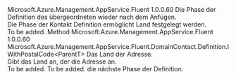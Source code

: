 <Type Name="IWithCountry&lt;ParentT&gt;" FullName="Microsoft.Azure.Management.AppService.Fluent.DomainContact.Definition.IWithCountry&lt;ParentT&gt;">
  <TypeSignature Language="C#" Value="public interface IWithCountry&lt;ParentT&gt;" />
  <TypeSignature Language="ILAsm" Value=".class public interface auto ansi abstract IWithCountry`1&lt;ParentT&gt;" />
  <TypeSignature Language="DocId" Value="T:Microsoft.Azure.Management.AppService.Fluent.DomainContact.Definition.IWithCountry`1" />
  <TypeSignature Language="VB.NET" Value="Public Interface IWithCountry(Of ParentT)" />
  <TypeSignature Language="F#" Value="type IWithCountry&lt;'ParentT&gt; = interface" />
  <AssemblyInfo>
    <AssemblyName>Microsoft.Azure.Management.AppService.Fluent</AssemblyName>
    <AssemblyVersion>1.0.0.60</AssemblyVersion>
  </AssemblyInfo>
  <TypeParameters>
    <TypeParameter Name="ParentT" />
  </TypeParameters>
  <Interfaces />
  <Docs>
    <typeparam name="ParentT">Die Phase der Definition des übergeordneten wieder nach dem Anfügen.</typeparam>
    <summary>
            Die Phase der Kontakt Definition ermöglicht Land festgelegt werden.
            </summary>
    <remarks>To be added.</remarks>
  </Docs>
  <Members>
    <Member MemberName="WithCountry">
      <MemberSignature Language="C#" Value="public Microsoft.Azure.Management.AppService.Fluent.DomainContact.Definition.IWithPostalCode&lt;ParentT&gt; WithCountry (Microsoft.Azure.Management.ResourceManager.Fluent.Core.CountryISOCode country);" />
      <MemberSignature Language="ILAsm" Value=".method public hidebysig newslot virtual instance class Microsoft.Azure.Management.AppService.Fluent.DomainContact.Definition.IWithPostalCode`1&lt;!ParentT&gt; WithCountry(class Microsoft.Azure.Management.ResourceManager.Fluent.Core.CountryISOCode country) cil managed" />
      <MemberSignature Language="DocId" Value="M:Microsoft.Azure.Management.AppService.Fluent.DomainContact.Definition.IWithCountry`1.WithCountry(Microsoft.Azure.Management.ResourceManager.Fluent.Core.CountryISOCode)" />
      <MemberSignature Language="VB.NET" Value="Public Function WithCountry (country As CountryISOCode) As IWithPostalCode(Of ParentT)" />
      <MemberSignature Language="F#" Value="abstract member WithCountry : Microsoft.Azure.Management.ResourceManager.Fluent.Core.CountryISOCode -&gt; Microsoft.Azure.Management.AppService.Fluent.DomainContact.Definition.IWithPostalCode&lt;'ParentT&gt;" Usage="iWithCountry.WithCountry country" />
      <MemberType>Method</MemberType>
      <AssemblyInfo>
        <AssemblyName>Microsoft.Azure.Management.AppService.Fluent</AssemblyName>
        <AssemblyVersion>1.0.0.60</AssemblyVersion>
      </AssemblyInfo>
      <ReturnValue>
        <ReturnType>Microsoft.Azure.Management.AppService.Fluent.DomainContact.Definition.IWithPostalCode&lt;ParentT&gt;</ReturnType>
      </ReturnValue>
      <Parameters>
        <Parameter Name="country" Type="Microsoft.Azure.Management.ResourceManager.Fluent.Core.CountryISOCode" />
      </Parameters>
      <Docs>
        <param name="country">Das Land der Adresse.</param>
        <summary>
            Gibt das Land an, der die Adresse an.
            </summary>
        <returns>To be added.</returns>
        <remarks>To be added.</remarks>
        <return>die nächste Phase der Definition.</return>
      </Docs>
    </Member>
  </Members>
</Type>